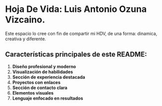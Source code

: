 # Hoja De Vida: Luis Antonio Ozuna Vizcaino.

Este espacio lo cree con fin de compartir mi HDV, de una forma: dinamica, creativa y diferente.

## Características principales de este README:
1. **Diseño profesional y moderno**
2. **Visualización de habilidades**
3. **Sección de experiencia destacada** 
4. **Proyectos con enlaces**
5. **Sección de contacto clara**
6. **Elementos visuales** 
7. **Lenguaje enfocado en resultados**